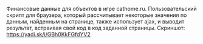 Финансовые данные для объектов в игре cathome.ru.
Пользовательский скрипт для браузера, который рассчитывает некоторые значения по данным, найденным на странице, также использует ajax, и выводит результат, встраивая свой код в код заданной страницы.
Скриншот: https://yadi.sk/i/GBh0KkFGfdYV2